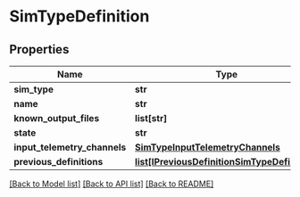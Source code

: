# SimTypeDefinition

## Properties
Name | Type | Description | Notes
------------ | ------------- | ------------- | -------------
**sim_type** | **str** |  | [optional] 
**name** | **str** |  | [optional] 
**known_output_files** | **list[str]** |  | [optional] 
**state** | **str** |  | [optional] 
**input_telemetry_channels** | [**SimTypeInputTelemetryChannels**](SimTypeInputTelemetryChannels.md) |  | [optional] 
**previous_definitions** | [**list[IPreviousDefinitionSimTypeDefinition]**](IPreviousDefinitionSimTypeDefinition.md) |  | [optional] 

[[Back to Model list]](../README.md#documentation-for-models) [[Back to API list]](../README.md#documentation-for-api-endpoints) [[Back to README]](../README.md)


